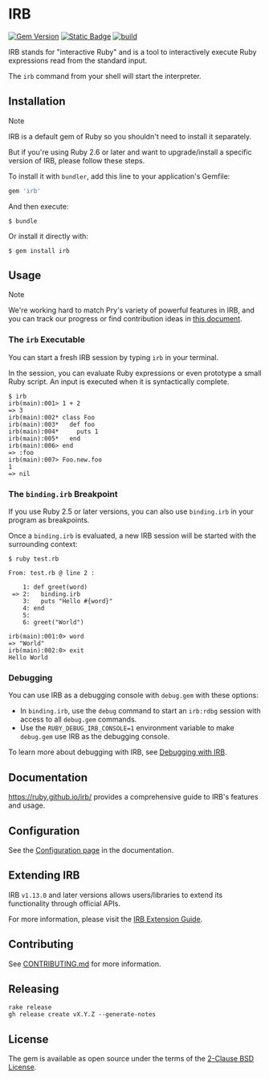 # IRB

[![Gem Version](https://badge.fury.io/rb/irb.svg)](https://badge.fury.io/rb/irb)
[![Static Badge](https://img.shields.io/badge/RDoc-flat?style=flat&label=documentation&link=https%3A%2F%2Fruby.github.io%2Firb%2F)](https://ruby.github.io/irb/)
[![build](https://github.com/ruby/irb/actions/workflows/test.yml/badge.svg)](https://github.com/ruby/irb/actions/workflows/test.yml)


IRB stands for "interactive Ruby" and is a tool to interactively execute Ruby expressions read from the standard input.

The `irb` command from your shell will start the interpreter.

## Installation

> [!Note]
>
> IRB is a default gem of Ruby so you shouldn't need to install it separately.
>
> But if you're using Ruby 2.6 or later and want to upgrade/install a specific version of IRB, please follow these steps.

To install it with `bundler`, add this line to your application's Gemfile:

```ruby
gem 'irb'
```

And then execute:

```shell
$ bundle
```

Or install it directly with:

```shell
$ gem install irb
```

## Usage

> [!Note]
>
> We're working hard to match Pry's variety of powerful features in IRB, and you can track our progress or find contribution ideas in [this document](https://ruby.github.io/irb/COMPARED_WITH_PRY_md.html).

### The `irb` Executable

You can start a fresh IRB session by typing `irb` in your terminal.

In the session, you can evaluate Ruby expressions or even prototype a small Ruby script. An input is executed when it is syntactically complete.

```shell
$ irb
irb(main):001> 1 + 2
=> 3
irb(main):002* class Foo
irb(main):003*   def foo
irb(main):004*     puts 1
irb(main):005*   end
irb(main):006> end
=> :foo
irb(main):007> Foo.new.foo
1
=> nil
```

### The `binding.irb` Breakpoint

If you use Ruby 2.5 or later versions, you can also use `binding.irb` in your program as breakpoints.

Once a `binding.irb` is evaluated, a new IRB session will be started with the surrounding context:

```shell
$ ruby test.rb

From: test.rb @ line 2 :

    1: def greet(word)
 => 2:   binding.irb
    3:   puts "Hello #{word}"
    4: end
    5:
    6: greet("World")

irb(main):001:0> word
=> "World"
irb(main):002:0> exit
Hello World
```

### Debugging

You can use IRB as a debugging console with `debug.gem` with these options:

- In `binding.irb`, use the `debug` command to start an `irb:rdbg` session with access to all `debug.gem` commands.
- Use the `RUBY_DEBUG_IRB_CONSOLE=1` environment variable to make `debug.gem` use IRB as the debugging console.

To learn more about debugging with IRB, see [Debugging with IRB](https://ruby.github.io/irb/#label-Debugging+with+IRB).

## Documentation

https://ruby.github.io/irb/ provides a comprehensive guide to IRB's features and usage.

## Configuration

See the [Configuration page](https://ruby.github.io/irb/Configurations_md.html) in the documentation.

## Extending IRB

IRB `v1.13.0` and later versions allows users/libraries to extend its functionality through official APIs.

For more information, please visit the [IRB Extension Guide](https://ruby.github.io/irb/EXTEND_IRB_md.html).

## Contributing

See [CONTRIBUTING.md](./CONTRIBUTING.md) for more information.

## Releasing

```
rake release
gh release create vX.Y.Z --generate-notes
```

## License

The gem is available as open source under the terms of the [2-Clause BSD License](https://opensource.org/licenses/BSD-2-Clause).
